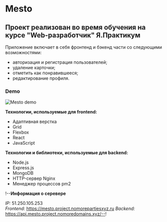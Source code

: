 # Mesto
## Проект реализован во время обучения на курсе "Web-разработчик" Я.Практикум
Приложение включает в себя фронтенд и бэкенд части со следующими возможностями: 
- авторизация и регистрация пользователей; 
- удаление карточки;
- отметить как понравившееся;
- редактирование профиля.  

### Demo

<img src="https://user-images.githubusercontent.com/94561672/193430151-8cc5df05-3ec7-4ca0-8a34-07afa6e225bb.gif" alt="Mesto demo">

**Технологии, используемые для frontend:**

- Адаптивная верстка
- Grid
- Flexbox
- React
- JavaScript

**Технологии и библиотеки, используемые для backend:**
- Node.js
- Express.js
- MongoDB
- HTTP-сервер Nginx
- Менеджер процессов pm2  



!--**Информация о серевере**

*IP:* 51.250.105.253  
*Frontend:* https://mesto.project.nomorepartiesxyz.ru
*Backend:* https://api.mesto.project.nomoredomains.xyz/--!






